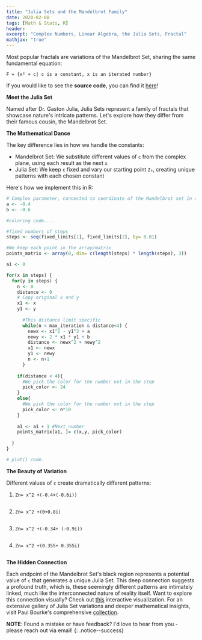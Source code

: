 ```yaml
---
title: "Julia Sets and the Mandelbrot Family"
date: 2020-02-08
tags: [Math & Stats, R]
header:
excerpt: "Complex Numbers, Linear Algebra, the Julia Sets, Fractal"
mathjax: "true"
---
```

Most popular fractals are variations of the Mandelbrot Set, sharing the same fundamental equation:

`F = {x² + c| c is a constant, x is an iterated number}`

If you would like to see the **source code**, you can find it [here](https://github.com/opendatasurgeon/JuliasFractal_r)!

**Meet the Julia Set**

Named after Dr. Gaston Julia, Julia Sets represent a family of fractals that showcase nature's intricate patterns. Let's explore how they differ from their famous cousin, the Mandelbrot Set.


**The Mathematical Dance**

The key difference lies in how we handle the constants:
- Mandelbrot Set: We substitute different values of `c` from the complex plane, using each result as the next `x`
- Julia Set: We keep `c` fixed and vary our starting point `Z₀`, creating unique patterns with each chosen constant

Here's how we implement this in R:
```r
# Complex parameter, connected to coordinate of the Mandelbrot set in a complex plane
a <- -0.4
b <- -0.6

#coloring code....

#fixed numbers of steps
steps <- seq(fixed_limits[1], fixed_limits[2], by= 0.01)

#We keep each point in the array/matrix
points_matrix <- array(0, dim= c(length(steps) * length(steps), 3))

a1 <- 0

for(x in steps) {
  for(y in steps) {
    n <- 0
    distance <- 0
    # Copy original x and y
    x1 <- x
    y1 <- y 
      
      #This distance limit specific
      while(n < max_iteration & distance<4) {
        newx <- x1^2 - y1^2 + a
        newy <- 2 * x1 * y1 + b
        distance <- newx^2 + newy^2
        x1 <- newx
        y1 <- newy
        n <- n+1
      }
    
    if(distance < 4){
      #We pick the color for the number not in the step
      pick_color <- 24
    }
    else{
      #We pick the color for the number not in the step
      pick_color <- n*10 
    }
    
    a1 <- a1 + 1 #Next number
    points_matrix[a1, ]= c(x,y, pick_color)
    
  }
}

# plot() code.
```

**The Beauty of Variation**

Different values of `c` create dramatically different patterns:

1. `Zn= x^2 +(-0.4+(-0.6i))`
   <p align="center"> <img src="{{ site.url }}{{ site.baseurl }}/images/julia/Julia_unoptimized.png" alt=""> </p>
2. `Zn= x^2 +(0+0.8i)`
   <p align="center"> <img src="{{ site.url }}{{ site.baseurl }}/images/julia/Julia_unoptimized_2.png" alt=""> </p>
3. `Zn= x^2 +(-0.34+ (-0.9i))`
   <p align="center"> <img src="{{ site.url }}{{ site.baseurl }}/images/julia/Julia_unoptimized_3.png" alt=""> </p>
4. `Zn= x^2 +(0.355+ 0.355i)`
   <p align="center"> <img src="{{ site.url }}{{ site.baseurl }}/images/julia/Julia_unoptimized_4.png" alt=""> </p>

**The Hidden Connection**

Each endpoint of the Mandelbrot Set's black region represents a potential value of `c` that generates a unique Julia Set. This deep connection suggests a profound truth, which is, these seemingly different patterns are intimately linked, much like the interconnected nature of reality itself.
Want to explore this connection visually? Check out [this](http://www.malinc.se/m/JuliaSets.php) interactive visualization.
For an extensive gallery of Julia Set variations and deeper mathematical insights, visit Paul Bourke's comprehensive [collection](http://paulbourke.net/fractals/juliaset/).

 
**NOTE**: Found a mistake or have feedback? I'd love to hear from you - please reach out via email!
{: .notice--success}
